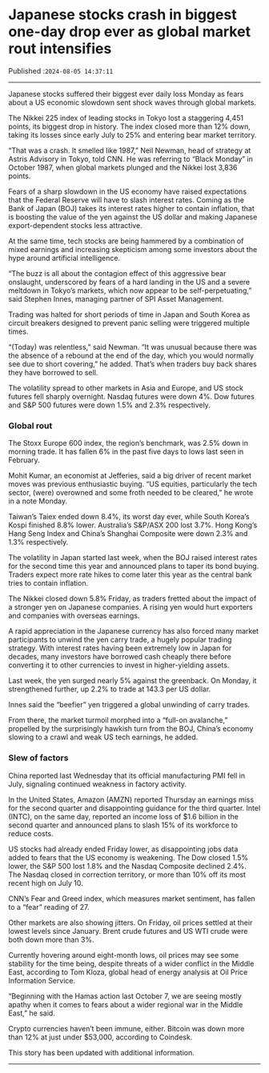 # Japanese stocks crash in biggest one-day drop ever as global market rout intensifies

Published :`2024-08-05 14:37:11`

---

Japanese stocks suffered their biggest ever daily loss Monday as fears about a US economic slowdown sent shock waves through global markets.

The Nikkei 225 index of leading stocks in Tokyo lost a staggering 4,451 points, its biggest drop in history. The index closed more than 12% down, taking its losses since early July to 25% and entering bear market territory.

“That was a crash. It smelled like 1987,” Neil Newman, head of strategy at Astris Advisory in Tokyo, told CNN. He was referring to “Black Monday” in October 1987, when global markets plunged and the Nikkei lost 3,836 points.

Fears of a sharp slowdown in the US economy have raised expectations that the Federal Reserve will have to slash interest rates. Coming as the Bank of Japan (BOJ) takes its interest rates higher to contain inflation, that is boosting the value of the yen against the US dollar and making Japanese export-dependent stocks less attractive.

At the same time, tech stocks are being hammered by a combination of mixed earnings and increasing skepticism among some investors about the hype around artificial intelligence.

“The buzz is all about the contagion effect of this aggressive bear onslaught, underscored by fears of a hard landing in the US and a severe meltdown in Tokyo’s markets, which now appear to be self-perpetuating,” said Stephen Innes, managing partner of SPI Asset Management.

Trading was halted for short periods of time in Japan and South Korea as circuit breakers designed to prevent panic selling were triggered multiple times.

“(Today) was relentless,” said Newman. “It was unusual because there was the absence of a rebound at the end of the day, which you would normally see due to short covering,” he added. That’s when traders buy back shares they have borrowed to sell.

The volatility spread to other markets in Asia and Europe, and US stock futures fell sharply overnight. Nasdaq futures were down 4%. Dow futures and S&P 500 futures were down 1.5% and 2.3% respectively.

### Global rout

The Stoxx Europe 600 index, the region’s benchmark, was 2.5% down in morning trade. It has fallen 6% in the past five days to lows last seen in February.

Mohit Kumar, an economist at Jefferies, said a big driver of recent market moves was previous enthusiastic buying. “US equities, particularly the tech sector, (were) overowned and some froth needed to be cleared,” he wrote in a note Monday.

Taiwan’s Taiex ended down 8.4%, its worst day ever, while South Korea’s Kospi finished 8.8% lower. Australia’s S&P/ASX 200 lost 3.7%. Hong Kong’s Hang Seng Index and China’s Shanghai Composite were down 2.3% and 1.3% respectively.

The volatility in Japan started last week, when the BOJ raised interest rates for the second time this year and announced plans to taper its bond buying. Traders expect more rate hikes to come later this year as the central bank tries to contain inflation.

The Nikkei closed down 5.8% Friday, as traders fretted about the impact of a stronger yen on Japanese companies. A rising yen would hurt exporters and companies with overseas earnings.

A rapid appreciation in the Japanese currency has also forced many market participants to unwind the yen carry trade, a hugely popular trading strategy. With interest rates having been extremely low in Japan for decades, many investors have borrowed cash cheaply there before converting it to other currencies to invest in higher-yielding assets.

Last week, the yen surged nearly 5% against the greenback. On Monday, it strengthened further, up 2.2% to trade at 143.3 per US dollar.

Innes said the “beefier” yen triggered a global unwinding of carry trades.

From there, the market turmoil morphed into a “full-on avalanche,” propelled by the surprisingly hawkish turn from the BOJ, China’s economy slowing to a crawl and weak US tech earnings, he added.

### Slew of factors

China reported last Wednesday that its official manufacturing PMI fell in July, signaling continued weakness in factory activity.

In the United States, Amazon (AMZN) reported Thursday an earnings miss for the second quarter and disappointing guidance for the third quarter. Intel (INTC), on the same day, reported an income loss of $1.6 billion in the second quarter and announced plans to slash 15% of its workforce to reduce costs.

US stocks had already ended Friday lower, as disappointing jobs data added to fears that the US economy is weakening. The Dow closed 1.5% lower, the S&P 500 lost 1.8% and the Nasdaq Composite declined 2.4%. The Nasdaq closed in correction territory, or more than 10% off its most recent high on July 10.

CNN’s Fear and Greed index, which measures market sentiment, has fallen to a “fear” reading of 27.

Other markets are also showing jitters. On Friday, oil prices settled at their lowest levels since January. Brent crude futures and US WTI crude were both down more than 3%.

Currently hovering around eight-month lows, oil prices may see some stability for the time being, despite threats of a wider conflict in the Middle East, according to Tom Kloza, global head of energy analysis at Oil Price Information Service.

“Beginning with the Hamas action last October 7, we are seeing mostly apathy when it comes to fears about a wider regional war in the Middle East,” he said.

Crypto currencies haven’t been immune, either. Bitcoin was down more than 12% at just under $53,000, according to Coindesk.

This story has been updated with additional information.

---

